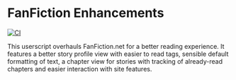 # FanFiction Enhancements

[![CI](https://github.com/amur-tiger/fanfiction-enhancements/actions/workflows/ci.yml/badge.svg)](https://github.com/amur-tiger/fanfiction-enhancements/actions/workflows/ci.yml)

This userscript overhauls FanFiction.net for a better reading experience. It features a better story profile view with easier to read tags, sensible default formatting of text, a chapter view for stories with tracking of already-read chapters and easier interaction with site features.
